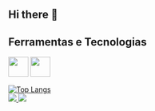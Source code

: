 ## Hi there 👋

## Ferramentas e Tecnologias

<img loading="lazy" src="https://cdn.jsdelivr.net/gh/devicons/devicon/icons/git/git-original.svg" width="40" height="40"/> <img src="https://cdn.jsdelivr.net/gh/devicons/devicon@latest/icons/azuresqldatabase/azuresqldatabase-original.svg"  width="40" height="40"/>

          


<div style="width: 200px;">
<a href="https://github.com/mvanessatavares/github-readme-stats">
  <img src="https://github-readme-stats.vercel.app/api/top-langs/?username=mvanessatavares&langs_count=8" alt="Top Langs" />
</a>
</div>
<a href="vanessalira613@gmail.com">
<img src="https://img.shields.io/badge/Gmail-D14836?style=for-the-badge&logo=gmail&logoColor=white"/>
</a>
<img src="https://img.shields.io/badge/LinkedIn-0077B5?style=for-the-badge&logo=linkedin&logoColor=white">
